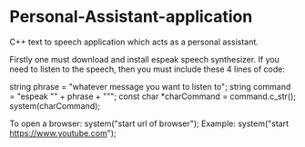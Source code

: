 # Personal-Assistant-application
C++ text to speech application which acts as a personal assistant. 

Firstly one must download and install espeak speech synthesizer. 
If you need to listen to the speech, then you must include these 4 lines of code:

string phrase = "whatever message you want to listen to";
string command = "espeak \"" + phrase + "\"";
const char *charCommand = command.c_str();
system(charCommand);

To open a browser:
system("start url of browser");
Example:
system("start https://www.youtube.com");

